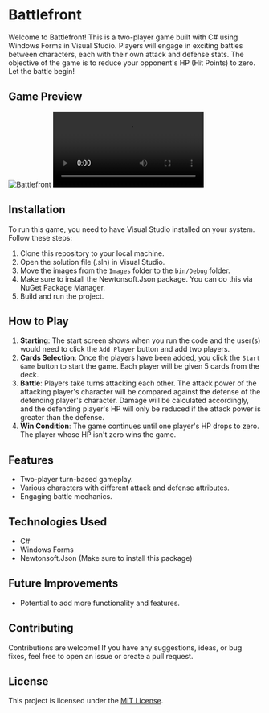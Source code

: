 # Battlefront

Welcome to Battlefront! This is a two-player game built with C# using Windows Forms in Visual Studio. Players will engage in exciting battles between characters, each with their own attack and defense stats. The objective of the game is to reduce your opponent's HP (Hit Points) to zero. Let the battle begin!

## Game Preview

![Battlefront](https://github.com/udabasili/battlefront/assets/33573587/e5a0adaf-5d38-4c96-83e2-ecdccb1bc2fb)
![Video Overview](/play.mp4)

## Installation

To run this game, you need to have Visual Studio installed on your system. Follow these steps:

1. Clone this repository to your local machine.
2. Open the solution file (.sln) in Visual Studio.
3. Move the images from the `Images` folder to the `bin/Debug` folder.
4. Make sure to install the Newtonsoft.Json package. You can do this via NuGet Package Manager.
5. Build and run the project.

## How to Play

1. **Starting**: The start screen shows when you run the code and the user(s) would need to click the `Add Player` button and add two players.
2. **Cards Selection**: Once the players have been added, you click the `Start Game` button to start the game. Each player will be given 5 cards from the deck.
3. **Battle**: Players take turns attacking each other. The attack power of the attacking player's character will be compared against the defense of the defending player's character. Damage will be calculated accordingly, and the defending player's HP will only be reduced if the attack power is greater than the defense.
4. **Win Condition**: The game continues until one player's HP drops to zero. The player whose HP isn't zero wins the game.

## Features

- Two-player turn-based gameplay.
- Various characters with different attack and defense attributes.
- Engaging battle mechanics.

## Technologies Used

- C#
- Windows Forms
- Newtonsoft.Json (Make sure to install this package)

## Future Improvements

- Potential to add more functionality and features.

## Contributing

Contributions are welcome! If you have any suggestions, ideas, or bug fixes, feel free to open an issue or create a pull request.

## License

This project is licensed under the [MIT License](LICENSE).
